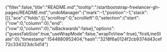{"filter":false,"title":"README.md","tooltip":"/startbootstrap-freelancer-gh-pages/README.md","undoManager":{"mark":-1,"position":-1,"stack":[]},"ace":{"folds":[],"scrolltop":0,"scrollleft":0,"selection":{"start":{"row":0,"column":0},"end":{"row":0,"column":0},"isBackwards":false},"options":{"guessTabSize":true,"useWrapMode":false,"wrapToView":true},"firstLineState":0},"timestamp":1544880952404,"hash":"3218f6a0124f2cb9374d43cef72c334323dc5d14"}